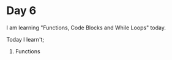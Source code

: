 # Day 6
I am learning "Functions, Code Blocks and While Loops" today.

Today I learn't;
1. Functions